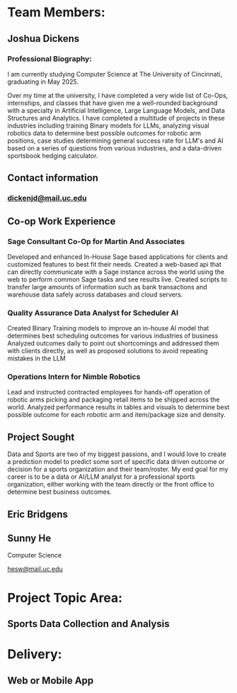 # Team Members:

## Joshua Dickens 

### Professional Biography:

 I am currently studying Computer Science at The University of Cincinnati, graduating in May 2025.

 Over my time at the university, I have completed a very wide list of Co-Ops, internships, and classes that have given me a well-rounded background with a specialty in Artificial Intelligence, Large Language Models, and Data Structures and Analytics. I have completed a multitude of projects in these industries including training Binary models for LLMs, analyzing visual robotics data to determine best possible outcomes for robotic arm positions, case studies determining general success rate for LLM's and AI based on a series of questions from various industries, and a data-driven sportsbook hedging calculator.

## Contact information

### dickenjd@mail.uc.edu

## Co-op Work Experience

###  Sage Consultant Co-Op for Martin And Associates

Developed and enhanced In-House Sage based applications for clients and customized features to best fit their needs. Created a web-based api that can directly communicate with a Sage instance across the world using the web to perform common Sage tasks and see results live. Created scripts to transfer large amounts of information such as bank transactions and warehouse data safely across databases and cloud servers.

### Quality Assurance Data Analyst for Scheduler AI

Created Binary Training models to improve an in-house AI model that determines best scheduling outcomes for various industries of business
Analyzed outcomes daily to point out shortcomings and addressed them with clients directly, as well as proposed solutions to avoid repeating mistakes in the LLM

### Operations Intern for Nimble Robotics

Lead and instructed contracted employees for hands-off operation of robotic arms picking and packaging retail items to be shipped across the world. Analyzed performance results in tables and visuals to determine best possible outcome for each robotic arm and item/package size and density.

## Project Sought

Data and Sports are two of my biggest passions, and I would love to create a prediction model to predict some sort of specific data driven outcome or decision for a sports organization and their team/roster. My end goal for my career is to be a data or AI/LLM analyst for a professional sports organization, either working with the team directly or the front office to determine best business outcomes.

## Eric Bridgens

## Sunny He

Computer Science

hesw@mail.uc.edu

# Project Topic Area:

## Sports Data Collection and Analysis

# Delivery:

## Web or Mobile App
